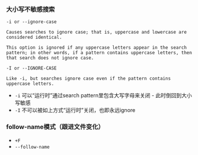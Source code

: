 

### 大小写不敏感搜索

```
-i or --ignore-case

Causes searches to ignore case; that is, uppercase and lowercase are considered identical.

This option is ignored if any uppercase letters appear in the search pattern; in other words, if a pattern contains uppercase letters, then that search does not ignore case.

-I or --IGNORE-CASE

Like -i, but searches ignore case even if the pattern contains uppercase letters.
```

* `-i` 可以“运行时”通过search pattern里包含大写字母来关闭 - 此时倒回到大小写敏感
* `-I` 不可以被如上方式“运行时”关闭，也即永远ignore



### follow-name模式（跟进文件变化）



* `+F`
* `--follow-name`



